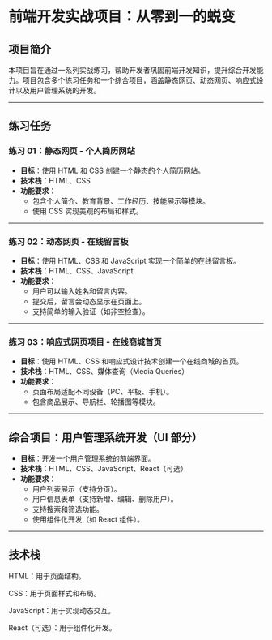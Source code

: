 # 前端开发实战项目：从零到一的蜕变

## 项目简介

本项目旨在通过一系列实战练习，帮助开发者巩固前端开发知识，提升综合开发能力。项目包含多个练习任务和一个综合项目，涵盖静态网页、动态网页、响应式设计以及用户管理系统的开发。

---

## 练习任务

### 练习 01：静态网页 - 个人简历网站

- **目标**：使用 HTML 和 CSS 创建一个静态的个人简历网站。
- **技术栈**：HTML、CSS
- **功能要求**：
  - 包含个人简介、教育背景、工作经历、技能展示等模块。
  - 使用 CSS 实现美观的布局和样式。

---

### 练习 02：动态网页 - 在线留言板

- **目标**：使用 HTML、CSS 和 JavaScript 实现一个简单的在线留言板。
- **技术栈**：HTML、CSS、JavaScript
- **功能要求**：
  - 用户可以输入姓名和留言内容。
  - 提交后，留言会动态显示在页面上。
  - 支持简单的输入验证（如非空检查）。

---

### 练习 03：响应式网页项目 - 在线商城首页

- **目标**：使用 HTML、CSS 和响应式设计技术创建一个在线商城的首页。
- **技术栈**：HTML、CSS、媒体查询（Media Queries）
- **功能要求**：
  - 页面布局适配不同设备（PC、平板、手机）。
  - 包含商品展示、导航栏、轮播图等模块。

---

## 综合项目：用户管理系统开发（UI 部分）

- **目标**：开发一个用户管理系统的前端界面。
- **技术栈**：HTML、CSS、JavaScript、React（可选）
- **功能要求**：
  - 用户列表展示（支持分页）。
  - 用户信息表单（支持新增、编辑、删除用户）。
  - 支持搜索和筛选功能。
  - 使用组件化开发（如 React 组件）。

---

## 技术栈

HTML：用于页面结构。

CSS：用于页面样式和布局。

JavaScript：用于实现动态交互。

React（可选）：用于组件化开发。

